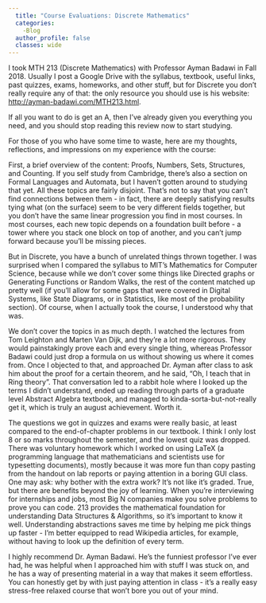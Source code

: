 ```yaml
---
  title: "Course Evaluations: Discrete Mathematics"
  categories:
    -Blog
  author_profile: false 
  classes: wide
---
```

I took MTH 213 (Discrete Mathematics) with Professor Ayman Badawi in Fall 2018. Usually I post a Google Drive with the syllabus, textbook, useful links, past quizzes, exams, homeworks, and other stuff, but for Discrete you don’t really require any of that: the only resource you should use is his website: http://ayman-badawi.com/MTH213.html. 

If all you want to do is get an A, then I’ve already given you everything you need, and you should stop reading this review now to start studying. 

For those of you who have some time to waste, here are my thoughts, reflections, and impressions on my experience with the course:

First, a brief overview of the content: Proofs, Numbers, Sets, Structures, and Counting. If you self study from Cambridge, there’s also a section on Formal Languages and Automata, but I haven’t gotten around to studying that yet. All these topics are fairly disjoint. That’s not to say that you can’t find connections between them - in fact, there are deeply satisfying results tying what (on the surface) seem to be very different fields together, but you don’t have the same linear progression you find in most courses. In most courses, each new topic depends on a foundation built before - a tower where you stack one block on top of another, and you can’t jump forward because you’ll be missing pieces. 

But in Discrete, you have a bunch of unrelated things thrown together. I was surprised when I compared the syllabus to MIT’s Mathematics for Computer Science, because while we don’t cover some things like Directed graphs or Generating Functions or Random Walks, the rest of the content matched up pretty well (if you’ll allow for some gaps that were covered in Digital Systems, like State Diagrams, or in Statistics, like most of the probability section). Of course, when I actually took the course, I understood why that was. 

We don’t cover the topics in as much depth. I watched the lectures from Tom Leighton and Marten Van Dijk, and they’re a lot more rigorous. They would painstakingly prove each and every single thing, whereas Professor Badawi could just drop a formula on us without showing us where it comes from. Once I objected to that, and approached Dr. Ayman after class to ask him about the proof for a certain theorem, and he said, “Oh, I teach that in Ring theory”. That conversation led to a rabbit hole where I looked up the terms I didn’t understand, ended up reading through parts of a graduate level Abstract Algebra textbook, and managed to kinda-sorta-but-not-really get it, which is truly an august achievement. Worth it.

The questions we got in quizzes and exams were really basic, at least compared to the end-of-chapter problems in our textbook. I think I only lost 8 or so marks throughout the semester, and the lowest quiz was dropped. There was voluntary homework which I worked on using LaTeX (a programming language that mathematicians and scientists use for typesetting documents), mostly because it was more fun than copy pasting from the handout on lab reports or paying attention in a boring GUI class.  
One may ask: why bother with the extra work? It’s not like it’s graded. True, but there are benefits beyond the joy of learning. When you’re interviewing for internships and jobs, most Big N companies make you solve problems to prove you can code. 213 provides the mathematical foundation for understanding Data Structures & Algorithms, so it’s important to know it well. Understanding abstractions saves me time by helping me pick things up faster - I’m better equipped to read Wikipedia articles, for example, without having to look up the definition of every term. 

I highly recommend Dr. Ayman Badawi. He’s the funniest professor I’ve ever had, he was helpful when I approached him with stuff I was stuck on, and he has a way of presenting material in a way that makes it seem effortless. You can honestly get by with just paying attention in class - it’s a really easy stress-free relaxed course that won’t bore you out of your mind.
